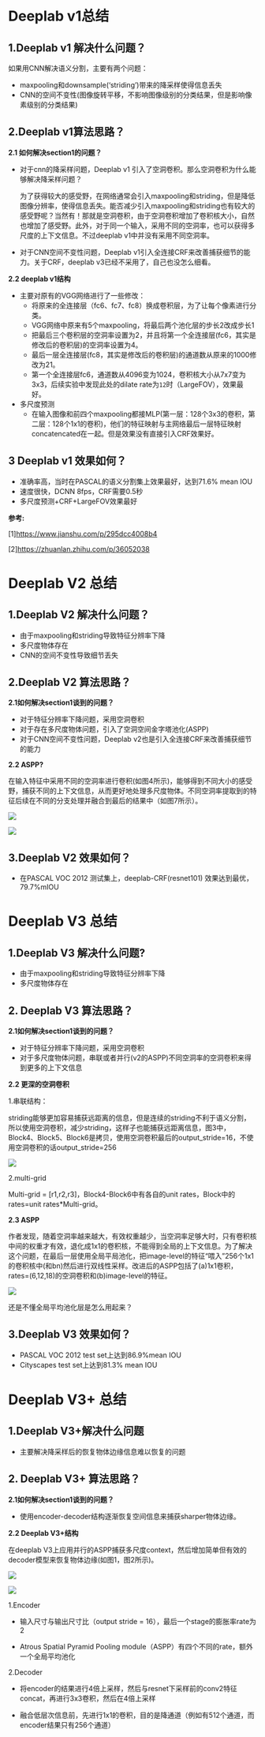 # Deeplab v1总结

## 1.Deeplab v1 解决什么问题？

如果用CNN解决语义分割，主要有两个问题：

* maxpooling和downsample(‘striding’)带来的降采样使得信息丢失
* CNN的空间不变性(图像旋转平移，不影响图像级别的分类结果，但是影响像素级别的分类结果)

## 2.Deeplab v1算法思路？

**2.1 如何解决section1的问题？**

* 对于cnn的降采样问题，Deeplab v1 引入了空洞卷积。那么空洞卷积为什么能够解决降采样问题？

  为了获得较大的感受野，在网络通常会引入maxpooling和striding，但是降低图像分辨率，使得信息丢失。能否减少引入maxpooling和striding也有较大的感受野呢？当然有！那就是空洞卷积，由于空洞卷积增加了卷积核大小，自然也增加了感受野。此外，对于同一个输入，采用不同的空洞率，也可以获得多尺度的上下文信息。不过deeplab v1中并没有采用不同空洞率。

* 对于CNN空间不变性问题，Deeplab v1引入全连接CRF来改善捕获细节的能力。关于CRF，deeplab v3已经不采用了，自己也没怎么细看。

**2.2 deeplab v1结构**

* 主要对原有的VGG网络进行了一些修改：
  * 将原来的全连接层（fc6、fc7、fc8）换成卷积层，为了让每个像素进行分类。
  * VGG网络中原来有5个maxpooling，将最后两个池化层的步长2改成步长1
  * 把最后三个卷积层的空洞率设置为2，并且将第一个全连接层(fc6，其实是修改后的卷积层)的空洞率设置为4。
  * 最后一层全连接层(fc8，其实是修改后的卷积层)的通道数从原来的1000修改为21。
  * 第一个全连接层fc6，通道数从4096变为1024，卷积核大小从7x7变为3x3，后续实验中发现此处的dilate rate为`12`时（LargeFOV），效果最好。
* 多尺度预测
  * 在输入图像和前四个maxpooling都接MLP(第一层：128个3x3的卷积，第二层：128个1x1的卷积)，他们的特征映射与主网络最后一层特征映射concatencated在一起。但是效果没有直接引入CRF效果好。

## 3 Deeplab v1 效果如何？

* 准确率高，当时在PASCAL的语义分割集上效果最好，达到71.6% mean IOU
* 速度很快，DCNN 8fps，CRF需要0.5秒
* 多尺度预测+CRF+LargeFOV效果最好

**参考:**

[1]https://www.jianshu.com/p/295dcc4008b4

[2]https://zhuanlan.zhihu.com/p/36052038



# Deeplab V2 总结

## 1.Deeplab V2 解决什么问题？

* 由于maxpooling和striding导致特征分辨率下降
* 多尺度物体存在
* CNN的空间不变性导致细节丢失

## 2.Deeplab V2 算法思路？

**2.1如何解决section1谈到的问题？**

* 对于特征分辨率下降问题，采用空洞卷积
* 对于存在多尺度物体问题，引入了空洞空间金字塔池化(ASPP)
* 对于CNN空间不变性问题，Deeplab v2也是引入全连接CRF来改善捕获细节的能力

**2.2 ASPP?**

在输入特征中采用不同的空洞率进行卷积(如图4所示)，能够得到不同大小的感受野，捕获不同的上下文信息，从而更好地处理多尺度物体。不同空洞率提取到的特征后续在不同的分支处理并融合到最后的结果中（如图7所示）。

![](https://gitee.com/weifagan/MyPic/raw/master/img/aspp.PNG)

![](https://gitee.com/weifagan/MyPic/raw/master/img/aspp1.PNG)

## 3.Deeplab V2 效果如何？

* 在PASCAL VOC 2012 测试集上，deeplab-CRF(resnet101) 效果达到最优，79.7%mIOU



# Deeplab V3 总结

## 1.Deeplab V3 解决什么问题?

* 由于maxpooling和striding导致特征分辨率下降
* 多尺度物体存在

## 2. Deeplab V3 算法思路？

**2.1如何解决section1谈到的问题？**

* 对于特征分辨率下降问题，采用空洞卷积
* 对于多尺度物体问题，串联或者并行(v2的ASPP)不同空洞率的空洞卷积来得到更多的上下文信息

**2.2 更深的空洞卷积**

1.串联结构：

striding能够更加容易捕获远距离的信息，但是连续的striding不利于语义分割，所以使用空洞卷积，减少striding，这样子也能捕获远距离信息，图3中，Block4、Block5、Block6是拷贝，使用空洞卷积最后的output_stride=16，不使用空洞卷积的话output_stride=256

![](https://gitee.com/weifagan/MyPic/raw/master/img/deeper_atrous.PNG)

2.multi-grid

Multi-grid = [r1,r2,r3]，Block4-Block6中有各自的unit rates，Block中的rates=unit rates*Multi-grid。

**2.3 ASPP**

作者发现，随着空洞率越来越大，有效权重越少，当空洞率足够大时，只有卷积核中间的权重才有效，退化成1x1的卷积核，不能得到全局的上下文信息。为了解决这个问题，在最后一层使用全局平局池化，把image-level的特征“喂入”256个1x1的卷积核中(和bn)然后进行双线性采样。改进后的ASPP包括了(a)1x1卷积，rates=(6,12,18)的空洞卷积和(b)image-level的特征。

![](https://gitee.com/weifagan/MyPic/raw/master/img/para_aspp.PNG)

还是不懂全局平均池化层是怎么用起来？

## 3.Deeplab V3 效果如何？

* PASCAL VOC 2012 test set上达到86.9%mean IOU
* Cityscapes test set上达到81.3% mean IOU

# Deeplab V3+ 总结

## 1.Deeplab V3+解决什么问题

* 主要解决降采样后的恢复物体边缘信息难以恢复的问题

## 2. Deeplab V3+ 算法思路？

**2.1如何解决section1谈到的问题？**

* 使用encoder-decoder结构逐渐恢复空间信息来捕获sharper物体边缘。

**2.2 Deeplab V3+结构**

在deeplab V3上应用并行的ASPP捕获多尺度context，然后增加简单但有效的decoder模型来恢复物体边缘(如图1，图2所示)。

![](https://gitee.com/weifagan/MyPic/raw/master/img/deeplab%20v3%20.PNG)

![](https://gitee.com/weifagan/MyPic/raw/master/img/deeplab%20v3%201.PNG)

1.Encoder

* 输入尺寸与输出尺寸比（output stride = 16），最后一个stage的膨胀率rate为2

* Atrous Spatial Pyramid Pooling module（ASPP）有四个不同的rate，额外一个全局平均池化

2.Decoder

* 将encoder的结果进行4倍上采样，然后与resnet下采样前的conv2特征concat，再进行3x3卷积，然后在4倍上采样

* 融合低层次信息前，先进行1x1的卷积，目的是降通道（例如有512个通道，而encoder结果只有256个通道） 